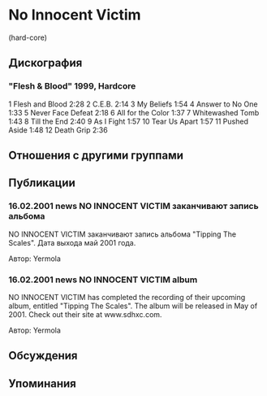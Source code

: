 # No Innocent Victim

(hard-core)

## Дискография

### "Flesh & Blood" 1999, Hardcore

1 Flesh and Blood 2:28 
2 C.E.B. 2:14 
3 My Beliefs 1:54 
4 Answer to No One 1:33 
5 Never Face Defeat 2:18 
6 All for the Color 1:37 
7 Whitewashed Tomb 1:43 
8 Till the End 2:40 
9 As I Fight 1:57 
10 Tear Us Apart 1:57 
11 Pushed Aside 1:48 
12 Death Grip 2:36 



## Отношения с другими группами


## Публикации

### 16.02.2001 news NO INNOCENT VICTIM заканчивают запись альбома

<p>NO INNOCENT VICTIM заканчивают запись альбома "Tipping The Scales". Дата выхода май 2001 года.</p>

Автор: Yermola

### 16.02.2001 news NO INNOCENT VICTIM album

<p>NO INNOCENT VICTIM has completed the recording of their upcoming album, entitled "Tipping The Scales". The album will be released in May of 2001. Check out their site at www.sdhxc.com.</p>

Автор: Yermola


## Обсуждения


## Упоминания

